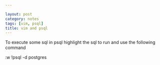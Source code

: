```yaml
---

layout: post
category: notes
tags: [vim, psql]
title: vim and psql 
---
```


To execute some sql in psql highlight the sql to run and use the following command

  :w !psql -d postgres
